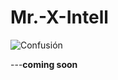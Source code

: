 # Mr.-X-Intell

![Confusión](https://github.com/user-attachments/assets/22d8d4c0-ba24-4eb9-a608-b6621520e489)

---**coming soon**

